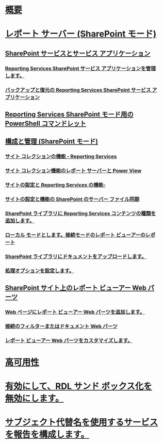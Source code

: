 # [概要](reporting-services-report-server.md)  
# [レポート サーバー (SharePoint モード)](reporting-services-report-server-sharepoint-mode.md)  
## [SharePoint サービスとサービス アプリケーション](reporting-services-sharepoint-service-and-service-applications.md)  
### [Reporting Services SharePoint サービス アプリケーションを管理します。](manage-a-reporting-services-sharepoint-service-application.md)  
### [バックアップと復元の Reporting Services SharePoint サービス アプリケーション](backup-and-restore-reporting-services-sharepoint-service-applications.md)  
## [Reporting Services SharePoint モード用の PowerShell コマンドレット](powershell-cmdlets-for-reporting-services-sharepoint-mode.md)  
## [構成と管理 (SharePoint モード)](configuration-and-administration-of-a-report-server.md)  
### [サイト コレクションの機能 - Reporting Services](site-collection-features-reporting-services.md)  
### [サイト コレクション機能のレポート サーバーと Power View](site-collection-features-report-server-and-power-view.md)  
### [サイトの設定と Reporting Services の機能-](site-settings-and-features-reporting-services.md)  
### [サイトの設定と機能の SharePoint のサーバー ファイル同期](activate-the-report-server-file-sync-feature-in-sharepoint-ca.md)  
### [SharePoint ライブラリに Reporting Services コンテンツの種類を追加します。](add-reporting-services-content-types-to-a-sharepoint-library.md)  
### [ローカル モードとします。接続モードのレポート ビューアーのレポート](local-mode-vs-connected-mode-reports-in-the-report-viewer.md)  
### [SharePoint ライブラリにドキュメントをアップロードします。](upload-documents-to-a-sharepoint-library-reporting-services-in-sharepoint-mode.md)  
### [処理オプションを設定します。](set-processing-options-reporting-services-in-sharepoint-integrated-mode.md)  
## [SharePoint サイト上のレポート ビューアー Web パーツ](report-viewer-web-part-on-a-sharepoint-site.md)  
### [Web ページにレポート ビューアー Web パーツを追加します。](add-the-report-viewer-web-part-to-a-web-page.md)  
### [接続のフィルターまたはドキュメント Web パーツ](connect-filter-or-documents-web-part-sharepoint-integrated-mode.md)  
### [レポート ビューアー Web パーツをカスタマイズします。](customize-the-report-viewer-web-part.md)  
# [高可用性](high-availability-reporting-services.md)  
# [有効にして、RDL サンド ボックス化を無効にします。](enable-and-disable-rdl-sandboxing.md)  
# [サブジェクト代替名を使用するサービスを報告を構成します。](configure-reporting-services-to-use-a-subject-alternative-name.md)  
